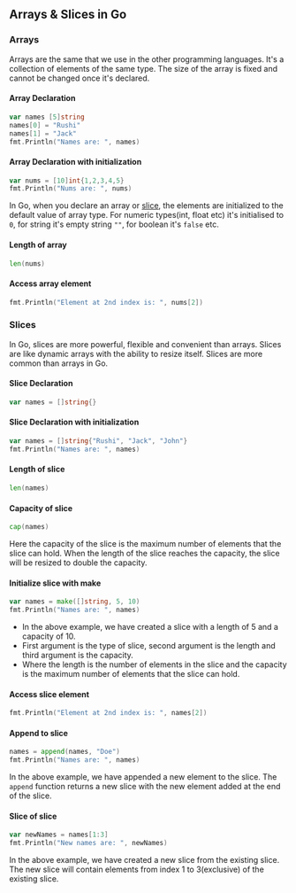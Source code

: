 ## Arrays & Slices in Go

### Arrays

Arrays are the same that we use in the other programming languages. It's a collection of elements of the same type. The size of the array is fixed and cannot be changed once it's declared.

#### Array Declaration

```go
var names [5]string
names[0] = "Rushi"
names[1] = "Jack"
fmt.Println("Names are: ", names)
```

#### Array Declaration with initialization

```go
var nums = [10]int{1,2,3,4,5}
fmt.Println("Nums are: ", nums)
```

In Go, when you declare an array or [slice](./README.md#slices), the elements are initialized to the default value of array type. For numeric types(int, float etc) it's initialised to `0`, for string it's empty string `""`, for boolean it's `false` etc.

#### Length of array

```go
len(nums)
```

#### Access array element

```go
fmt.Println("Element at 2nd index is: ", nums[2])
```

### Slices

In Go, slices are more powerful, flexible and convenient than arrays. Slices are like dynamic arrays with the ability to resize itself. Slices are more common than arrays in Go.

#### Slice Declaration

```go
var names = []string{}
```

#### Slice Declaration with initialization

```go
var names = []string{"Rushi", "Jack", "John"}
fmt.Println("Names are: ", names)
```

#### Length of slice

```go
len(names)
```

#### Capacity of slice

```go
cap(names)
```

Here the capacity of the slice is the maximum number of elements that the slice can hold. When the length of the slice reaches the capacity, the slice will be resized to double the capacity.

#### Initialize slice with make

```go
var names = make([]string, 5, 10)
fmt.Println("Names are: ", names)
```

- In the above example, we have created a slice with a length of 5 and a capacity of 10.
- First argument is the type of slice, second argument is the length and third argument is the capacity.
- Where the length is the number of elements in the slice and the capacity is the maximum number of elements that the slice can hold.

#### Access slice element

```go
fmt.Println("Element at 2nd index is: ", names[2])
```

#### Append to slice

```go
names = append(names, "Doe")
fmt.Println("Names are: ", names)
```

In the above example, we have appended a new element to the slice. The `append` function returns a new slice with the new element added at the end of the slice.

#### Slice of slice

```go
var newNames = names[1:3]
fmt.Println("New names are: ", newNames)
```

In the above example, we have created a new slice from the existing slice. The new slice will contain elements from index 1 to 3(exclusive) of the existing slice.

